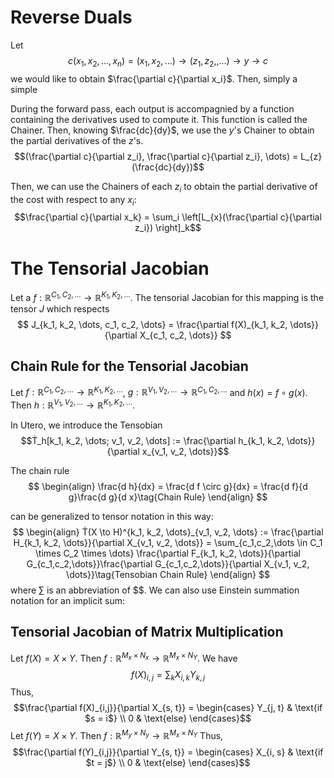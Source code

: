 #  Reverse Duals
Let 
$$c(x_1, x_2, \dots, x_n) = (x_1, x_2, \dots) \to (z_1, z_2, ,\dots) \to y \to c$$
we would like to obtain $\frac{\partial c}{\partial x_i}$. Then, simply a simple 

During the forward pass, each output is accompagnied by a function containing the derivatives used to compute it. This function is called the Chainer.
Then, knowing $\frac{dc}{dy}$, we use the $y$'s Chainer to obtain the partial derivatives of the $z$'s. 
$$(\frac{\partial c}{\partial z_i}, \frac{\partial c}{\partial z_i}, \dots) = L_{z}(\frac{dc}{dy})$$ 

Then, we can use the Chainers of each $z_i$ to obtain the partial derivative of the cost with respect to any $x_i$:
$$\frac{\partial c}{\partial x_k} = \sum_i \left[L_{x}(\frac{\partial c}{\partial z_i}) \right]_k$$


# The Tensorial Jacobian
Let a $f : \mathbb{R}^{C_1, C_2, \dots} \to \mathbb{R}^{K_1, K_2, \dots}$. The tensorial Jacobian for this mapping is the tensor $J$ which respects
$$
J_{k_1, k_2, \dots, c_1, c_2, \dots} = \frac{\partial f(X)_{k_1, k_2, \dots}}{\partial X_{c_1, c_2, \dots}}
$$

## Chain Rule for the Tensorial Jacobian
Let $f : \mathbb{R}^{C_1, C_2, \dots} \to \mathbb{R}^{K_1, K_2, \dots}$,
$g : \mathbb{R}^{V_1, V_2, \dots} \to \mathbb{R}^{C_1, C_2, \dots}$
and $h(x) = f \circ g (x)$. Then $h : \mathbb{R}^{V_1, V_2, \dots} \to \mathbb{R}^{K_1, K_2, \dots}$. 

In Utero, we introduce the Tensobian
$$Ṫ_h[k_1, k_2, \dots; v_1, v_2, \dots] := \frac{\partial h_{k_1, k_2, \dots}}{\partial x_{v_1, v_2, \dots}}$$

The chain rule
$$
\begin{align}
    \frac{d h}{dx} = \frac{d f \circ g}{dx} = \frac{d f}{d g}\frac{d g}{d x}\tag{Chain Rule}
\end{align}
$$

can be generalized to tensor notation in this way:
$$
\begin{align}
    Ṫ(X \to H)^{k_1, k_2, \dots}_{v_1, v_2, \dots}
    :=
    \frac{\partial H_{k_1, k_2, \dots}}{\partial X_{v_1, v_2, \dots}}
    = 
    \sum_{c_1,c_2,\dots \in C_1 \times C_2 \times \dots} \frac{\partial F_{k_1, k_2, \dots}}{\partial G_{c_1,c_2,\dots}}\frac{\partial G_{c_1,c_2,\dots}}{\partial X_{v_1, v_2, \dots}}\tag{Tensobian Chain Rule}
\end{align}
$$
where $\sum_{}$ is an abbreviation of $$. We can also use Einstein summation notation for an implicit sum:

## Tensorial Jacobian of Matrix Multiplication
Let $f(X) = X \times Y$. Then $f: \mathbb{R}^{M_x \times N_x} \to \mathbb{R}^{M_x \times N_Y}$. 
We have $$f(X)_{i, j} = \sum_k X_{i, k} Y_{k, j}$$ Thus,
$$\frac{\partial f(X)_{i,j}}{\partial X_{s, t}} = 
\begin{cases}
Y_{j, t} & \text{if $s = i$} \\
0 & \text{else}
\end{cases}$$
Let $f(Y) = X \times Y$. Then $f: \mathbb{R}^{M_y \times N_y} \to \mathbb{R}^{M_x \times N_Y}$
Thus, 
$$\frac{\partial f(Y)_{i,j}}{\partial Y_{s, t}} = 
\begin{cases}
X_{i, s} & \text{if $t = j$} \\
0 & \text{else}
\end{cases}$$


